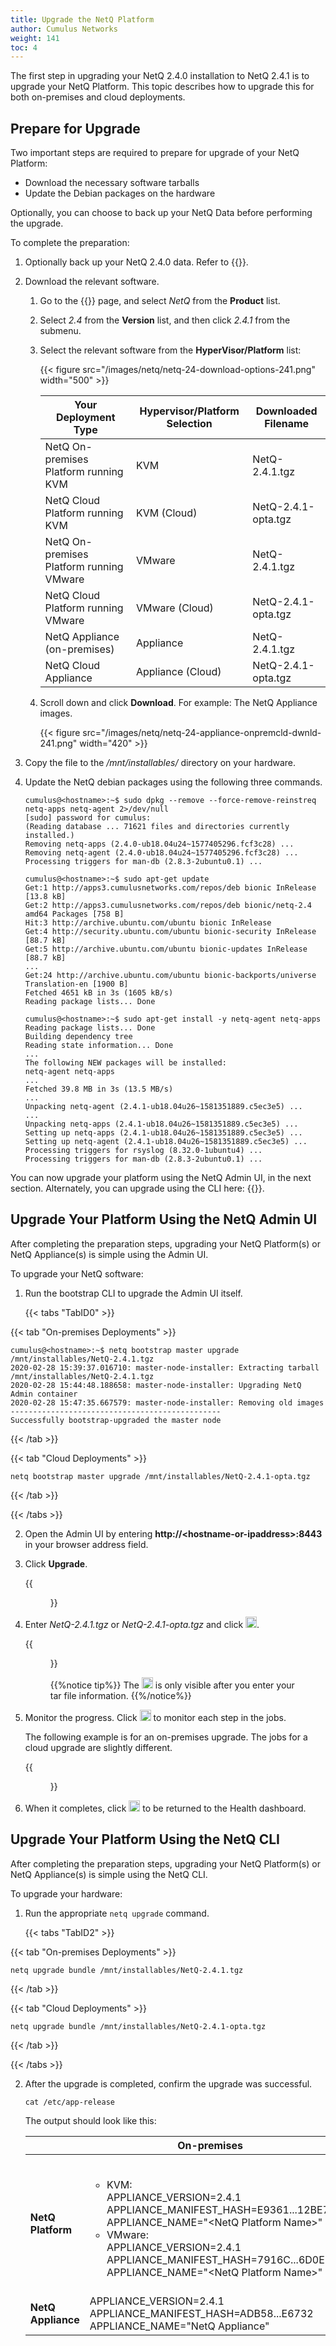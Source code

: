 ```yaml
---
title: Upgrade the NetQ Platform
author: Cumulus Networks
weight: 141
toc: 4
---
```

The first step in upgrading your NetQ 2.4.0 installation to NetQ 2.4.1 is to upgrade your NetQ Platform. This topic describes how to upgrade this for both on-premises and cloud deployments.

## Prepare for Upgrade

Two important steps are required to prepare for upgrade of your NetQ Platform:

- Download the necessary software tarballs
- Update the Debian packages on the hardware

Optionally, you can choose to back up your NetQ Data before performing the upgrade.

To complete the preparation:

1. Optionally back up your NetQ 2.4.0 data. Refer to {{<link title="Back Up Your NetQ Data">}}.

2. Download the relevant software.

    1. Go to the {{<exlink url="https://cumulusnetworks.com/downloads/" text="Cumulus Downloads">}} page, and select *NetQ* from the **Product** list.

    2. Select *2.4* from the **Version** list, and then click
        *2.4.1* from the submenu.

    3. Select the relevant software from the **HyperVisor/Platform** list:

        {{< figure src="/images/netq/netq-24-download-options-241.png" width="500" >}}
         
        | Your Deployment Type | Hypervisor/Platform Selection | Downloaded Filename |
        | ---- | ---- | ---- |
        | NetQ On-premises Platform running KVM | KVM | NetQ-2.4.1.tgz |
        | NetQ Cloud Platform running KVM | KVM (Cloud) | NetQ-2.4.1-opta.tgz |
        | NetQ On-premises Platform running VMware | VMware | NetQ-2.4.1.tgz |
        | NetQ Cloud Platform running VMware | VMware (Cloud) | NetQ-2.4.1-opta.tgz |
        | NetQ Appliance (on-premises) | Appliance | NetQ-2.4.1.tgz |
        | NetQ Cloud Appliance | Appliance (Cloud) | NetQ-2.4.1-opta.tgz |

    4. Scroll down and click **Download**. For example: The NetQ Appliance images.

        {{< figure src="/images/netq/netq-24-appliance-onpremcld-dwnld-241.png" width="420" >}}

3. Copy the file to the */mnt/installables/* directory on your hardware.

4. Update the NetQ debian packages using the following three commands.

    ```
    cumulus@<hostname>:~$ sudo dpkg --remove --force-remove-reinstreq netq-apps netq-agent 2>/dev/null
    [sudo] password for cumulus:
    (Reading database ... 71621 files and directories currently installed.)
    Removing netq-apps (2.4.0-ub18.04u24~1577405296.fcf3c28) ...
    Removing netq-agent (2.4.0-ub18.04u24~1577405296.fcf3c28) ...
    Processing triggers for man-db (2.8.3-2ubuntu0.1) ...
    ```

    ```
    cumulus@<hostname>:~$ sudo apt-get update
    Get:1 http://apps3.cumulusnetworks.com/repos/deb bionic InRelease [13.8 kB]
    Get:2 http://apps3.cumulusnetworks.com/repos/deb bionic/netq-2.4 amd64 Packages [758 B]
    Hit:3 http://archive.ubuntu.com/ubuntu bionic InRelease
    Get:4 http://security.ubuntu.com/ubuntu bionic-security InRelease [88.7 kB]
    Get:5 http://archive.ubuntu.com/ubuntu bionic-updates InRelease [88.7 kB]
    ...
    Get:24 http://archive.ubuntu.com/ubuntu bionic-backports/universe Translation-en [1900 B]
    Fetched 4651 kB in 3s (1605 kB/s)
    Reading package lists... Done
    ```

    ```
    cumulus@<hostname>:~$ sudo apt-get install -y netq-agent netq-apps
    Reading package lists... Done
    Building dependency tree
    Reading state information... Done
    ...
    The following NEW packages will be installed:
    netq-agent netq-apps
    ...
    Fetched 39.8 MB in 3s (13.5 MB/s)
    ...
    Unpacking netq-agent (2.4.1-ub18.04u26~1581351889.c5ec3e5) ...
    ...
    Unpacking netq-apps (2.4.1-ub18.04u26~1581351889.c5ec3e5) ...
    Setting up netq-apps (2.4.1-ub18.04u26~1581351889.c5ec3e5) ...
    Setting up netq-agent (2.4.1-ub18.04u26~1581351889.c5ec3e5) ...
    Processing triggers for rsyslog (8.32.0-1ubuntu4) ...
    Processing triggers for man-db (2.8.3-2ubuntu0.1) ...
    ```

You can now upgrade your platform using the NetQ Admin UI, in the next section. Alternately, you can upgrade using the CLI here: {{<link title="#Upgrade Your Platform Using the NetQ CLI">}}.

## Upgrade Your Platform Using the NetQ Admin UI

After completing the preparation steps, upgrading your NetQ Platform(s) or NetQ Appliance(s) is simple using the Admin UI.

To upgrade your NetQ software:

1. Run the bootstrap CLI to upgrade the Admin UI itself.

    {{< tabs "TabID0" >}}

{{< tab "On-premises Deployments" >}}

```
cumulus@<hostname>:~$ netq bootstrap master upgrade /mnt/installables/NetQ-2.4.1.tgz
2020-02-28 15:39:37.016710: master-node-installer: Extracting tarball /mnt/installables/NetQ-2.4.1.tgz
2020-02-28 15:44:48.188658: master-node-installer: Upgrading NetQ Admin container
2020-02-28 15:47:35.667579: master-node-installer: Removing old images
-----------------------------------------------
Successfully bootstrap-upgraded the master node
```

{{< /tab >}}

{{< tab "Cloud Deployments" >}}

```
netq bootstrap master upgrade /mnt/installables/NetQ-2.4.1-opta.tgz
```
{{< /tab >}}

{{< /tabs >}}

2. Open the Admin UI by entering **http://\<hostname-or-ipaddress\>:8443** in your browser address field.

3. Click **Upgrade**.

    {{<figure src="/images/netq/adminui-upgrade-begin-241.png" width="700">}}

4. Enter *NetQ-2.4.1.tgz* or *NetQ-2.4.1-opta.tgz* and click <img src="https://icons.cumulusnetworks.com/01-Interface-Essential/50-Navigate/navigation-right-circle-1_1.svg" height="18" width="18"/>.

    {{<figure src="/images/netq/adminui-upgrade-enter-tar-241.png" width="700">}}

    {{%notice tip%}}
The <img src="https://icons.cumulusnetworks.com/01-Interface-Essential/50-Navigate/navigation-right-circle-1_1.svg" height="18" width="18"/> is only visible after you enter your tar file information.
    {{%/notice%}}

5. Monitor the progress. Click <img src="https://icons.cumulusnetworks.com/52-Arrows-Diagrams/01-Arrows/arrow-circle-down.svg" height="18" width="18"/> to monitor each step in the jobs.

    The following example is for an on-premises upgrade. The jobs for a cloud upgrade are slightly different.

    {{<figure src="/images/netq/adminui-upgrade-progress-241.png" width="700">}}

5. When it completes, click <img src="https://icons.cumulusnetworks.com/01-Interface-Essential/50-Navigate/navigation-right-circle-1_1.svg" height="18" width="18"/> to be returned to the Health dashboard.

## Upgrade Your Platform Using the NetQ CLI

After completing the preparation steps, upgrading your NetQ Platform(s) or NetQ Appliance(s) is simple using the NetQ CLI.

To upgrade your hardware:

1. Run the appropriate `netq upgrade` command.

    {{< tabs "TabID2" >}}

{{< tab "On-premises Deployments" >}}

```
netq upgrade bundle /mnt/installables/NetQ-2.4.1.tgz
```

{{< /tab >}}

{{< tab "Cloud Deployments" >}}

```
netq upgrade bundle /mnt/installables/NetQ-2.4.1-opta.tgz
```

{{< /tab >}}

{{< /tabs >}}

2. After the upgrade is completed, confirm the upgrade was successful.

    ```
    cat /etc/app-release
    ```

    The output should look like this:

    |  | On-premises | Cloud |
    | ---- | ---- | ---- |
    | <strong>NetQ Platform</strong> | <ul><li>KVM:<br>APPLIANCE_VERSION=2.4.1<br>APPLIANCE_MANIFEST_HASH=E9361...12BE7<br>APPLIANCE_NAME="&lt;NetQ Platform Name&gt;"</li><li>VMware:<br>APPLIANCE_VERSION=2.4.1<br>APPLIANCE_MANIFEST_HASH=7916C...6D0EF<br>APPLIANCE_NAME="&lt;NetQ Platform Name&gt;"</li></ul> | <ul><li>KVM: <br> APPLIANCE_VERSION=2.4.1<br>APPLIANCE_MANIFEST_HASH=383E9...F4371<br>APPLIANCE_NAME="&lt;NetQ Cloud Platform Name&gt;"</li><li>VMware: <br> APPLIANCE_VERSION=2.4.1<br>APPLIANCE_MANIFEST_HASH=E6176...A3EA1<br>APPLIANCE_NAME="&lt;NetQ Cloud Platform Name&gt;"</li></ul> |
    | <strong>NetQ Appliance</strong> | APPLIANCE_VERSION=2.4.1<br>APPLIANCE_MANIFEST_HASH=ADB58...E6732<br>APPLIANCE_NAME="NetQ Appliance" | APPLIANCE_VERSION=2.4.1<br>APPLIANCE_MANIFEST_HASH=4F50D...57FE1<br>APPLIANCE_NAME="NetQ Cloud Appliance" |
